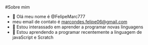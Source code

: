 #Sobre mim
- 👋 Olá meu nome é @FelipeMarc777
- meu email de contato é marcondes.felipe06@gmail.com
- 👀 Estou interassado em aprender a programar novas linguagens
- 🌱 Estou aprendendo a programar recentemente a linguagem de javaScript e Scratch



<!---
FelipeMarc777/FelipeMarc777 is a ✨ special ✨ repository because its `README.md` (this file) appears on your GitHub profile.
You can click the Preview link to take a look at your changes.
--->
